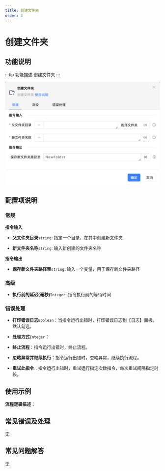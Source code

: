 ```yaml
---
title: 创建文件夹
order: 3
---
```


# 创建文件夹

## 功能说明

:::tip 功能描述
创建文件夹
:::

![创建文件夹](../../../assets/创建文件夹_command.png)

## 配置项说明

### 常规

**指令输入**

- **父文件夹目录**`string`: 指定一个目录，在其中创建新文件夹

- **新文件夹名称**`string`: 输入新创建的文件夹名称


**指令输出**

- **保存新文件夹路径至**`string`: 输入一个变量，用于保存新文件夹路径

### 高级

- **执行前的延迟(毫秒)**`Integer`: 指令执行前的等待时间

### 错误处理

- **打印错误日志**`Boolean`：当指令运行出错时，打印错误日志到【日志】面板。默认勾选。

- **处理方式**`Integer`：

 - **终止流程**：指令运行出错时，终止流程。

 - **忽略异常并继续执行**：指令运行出错时，忽略异常，继续执行流程。

 - **重试此指令**：指令运行出错时，重试运行指定次数指令，每次重试间隔指定时长。

## 使用示例

**流程逻辑描述：** 

## 常见错误及处理

无

## 常见问题解答

无

